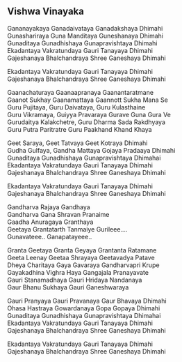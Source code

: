 ## Vishwa Vinayaka


Gananayakaya Ganadaivataya Ganadakshaya Dhimahi  
Gunashariraya Guna Manditaya Guneshanaya Dhimahi  
Gunaditaya Gunadhishaya Gunapravishtaya Dhimahi  
Ekadantaya Vakratundaya Gauri Tanayaya Dhimahi  
Gajeshanaya Bhalchandraya Shree Ganeshaya Dhimahi

Ekadantaya Vakratundaya Gauri Tanayaya Dhimahi  
Gajeshanaya Bhalchandraya Shree Ganeshaya Dhimahi

Gaanachaturaya Gaanaapranaya Gaanantaratmane  
Gaanot Sukhay Gaanamattaya Gaannott Sukha Mana Se  
Guru Pujitaya, Guru Daivataya, Guru Kulasthaine  
Guru Vikramaya, Guiyya Pravaraya Gurave Guna Gura Ve  
Gurudaitya Kalakchetre, Guru Dharma Sada Rakdhyaya  
Guru Putra Paritratre Guru Paakhand Khand Khaya

Geet Saraya, Geet Tatvaya Geet Kotraya Dhimahi  
Gudha Gulfaya, Gandha Mattaya Gojaya Pradaaya Dhimahi  
Gunaditaya Gunadhishaya Gunapravishtaya Dhimahai  
Ekadantaya Vakratundaya Gauri Tanayaya Dhimahi  
Gajeshanaya Bhalchandraya Shree Ganeshaya Dhimahi

Ekadantaya Vakratundaya Gauri Tanayaya Dhimahi  
Gajeshanaya Bhalchandraya Shree Ganeshaya Dhimahi

Gandharva Rajaya Gandhaya  
Gandharva Gana Shravan Pranaime  
Gaadha Anuragaya Granthaya  
Geetaya Grantatarth Tanmaiye Gurileee….  
Gunavateee.. Ganapatayeee..

Granta Geetaya Granta Geyaya Grantanta Ratamane  
Geeta Leenay Geetaa Shrayaya Geetavadya Patave  
Dheya Charitaya Gaya Gavaraya Gandharvapri Krupe  
Gayakadhina Vighra Haya Gangajala Pranayavate  
Gauri Stanamadhaya Gauri Hridaya Nandanaya  
Gaur Bhanu Sukhaya Gauri Ganeshwaraya

Gauri Pranyaya Gauri Pravanaya Gaur Bhavaya Dhimahi  
Ohasa Hastraya Gowardanaya Gopa Gopaya Dhimahi  
Gunaditaya Gunadhishaya Gunapravishtaya Dhimahai  
Ekadantaya Vakratundaya Gauri Tanayaya Dhimahi  
Gajeshanaya Bhalchandraya Shree Ganeshaya Dhimahi

Ekadantaya Vakratundaya Gauri Tanayaya Dhimahi  
Gajeshanaya Bhalchandraya Shree Ganeshaya Dhimahi

